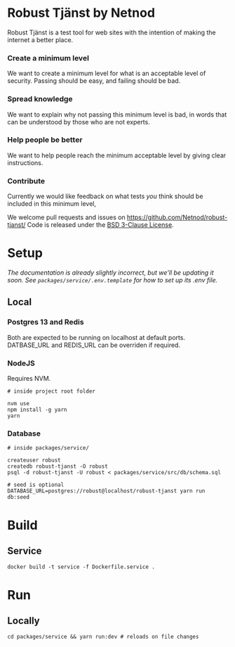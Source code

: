 # Robust Tjänst by Netnod
Robust Tjänst is a test tool for web sites with the intention of making the internet a better place.

### Create a minimum level
We want to create a minimum level for what is an acceptable level of security. Passing should be easy, and failing should be bad.

### Spread knowledge
We want to explain why not passing this minimum level is bad, in words that can be understood by those who are not experts.

### Help people be better
We want to help people reach the minimum acceptable level by giving clear instructions.

### Contribute
Currently we would like feedback on what tests _you_ think should be included in this minimum level,

We welcome pull requests and issues on https://github.com/Netnod/robust-tjanst/
Code is released under the [BSD 3-Clause License](LICENSE).

# Setup
_The documentation is already slightly incorrect, but we'll be updating it soon. See `packages/service/.env.template` for how to set up its .env file._
## Local
### Postgres 13 and Redis
Both are expected to be running on localhost at default ports. DATBASE_URL and REDIS_URL can be overriden if required.

### NodeJS
Requires NVM.

```
# inside project root folder

nvm use
npm install -g yarn
yarn
```

### Database
```
# inside packages/service/ 

createuser robust
createdb robust-tjanst -O robust
psql -d robust-tjanst -U robust < packages/service/src/db/schema.sql

# seed is optional
DATABASE_URL=postgres://robust@localhost/robust-tjanst yarn run db:seed
```

# Build
## Service
```
docker build -t service -f Dockerfile.service .

```

# Run
## Locally
```
cd packages/service && yarn run:dev # reloads on file changes
```
